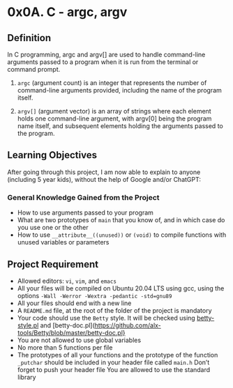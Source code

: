 # 0x0A. C - argc, argv

## Definition
In C programming, argc and argv[] are used to handle command-line arguments passed to a program when it is run from the terminal or command prompt.

1. `argc` (argument count) is an integer that represents the number of command-line arguments provided, including the name of the program itself.

2. `argv[]` (argument vector) is an array of strings where each element holds one command-line argument, with argv[0] being the program name itself, and subsequent elements holding the arguments passed to the program.

## Learning Objectives
After going through this project, I am now able to explain to anyone (including 5 year kids), without the help of Google and/or ChatGPT:

### General Knowledge Gained from the Project
- How to use arguments passed to your program
- What are two prototypes of `main` that you know of, and in which case do you use one or the other
- How to use `__attribute__((unused))` or `(void)` to compile functions with unused variables or parameters

## Project Requirement
- Allowed editors: `vi`, `vim`, and `emacs`
- All your files will be compiled on Ubuntu 20.04 LTS using gcc, using the options `-Wall -Werror -Wextra -pedantic -std=gnu89`
- All your files should end with a new line
- A `README.md` file, at the root of the folder of the project is mandatory
- Your code should use the `Betty` style. It will be checked using [betty-style.pl](https://github.com/alx-tools/Betty/blob/master/betty-style.pl) and [betty-doc.pl](https://github.com/alx-tools/Betty/blob/master/betty-doc.pl}
- You are not allowed to use global variables
- No more than 5 functions per file
- The prototypes of all your functions and the prototype of the function `_putchar` should be included in your header file called `main.h`
Don’t forget to push your header file
You are allowed to use the standard library